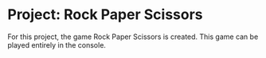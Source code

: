 # Project: Rock Paper Scissors
For this project, the game Rock Paper Scissors is created. This game can be played entirely in the console.